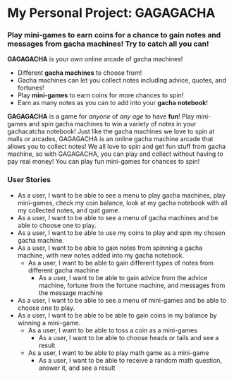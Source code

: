# My Personal Project: GAGAGACHA

### Play mini-games to earn coins for a chance to gain notes and messages from gacha machines! Try to catch all you can!

**GAGAGACHA** is your *own* online arcade of gacha machines!
- Different **gacha machines** to choose from!
- Gacha machines can let you collect notes including advice, quotes, and fortunes!
- Play **mini-games** to earn coins for more chances to spin!
- Earn as many notes as you can to add into your **gacha notebook**!

**GAGAGACHA** is a game for *anyone* of *any age* to have **fun**! Play mini-games and spin gacha machines 
to win a variety of notes in your gachacatcha notebook! Just like the gacha machines we love to spin at malls or 
arcades, GAGAGACHA is an online gacha machine arcade that allows you to collect notes! We all love 
to spin and get fun stuff from gacha machine, so with GAGAGACHA, you can play and collect without having to
pay real money! You can play fun mini-games for chances to spin!

### User Stories
- As a user, I want to be able to see a menu to play gacha machines, play mini-games, check my coin balance, look at my 
  gacha notebook with all my collected notes, and quit game.
- As a user, I want to be able to see a menu of gacha machines and be able to choose one to play.
- As a user, I want to be able to use my coins to play and spin my chosen gacha machine.
- As a user, I want to be able to gain notes from spinning a gacha machine, with new notes added into my gacha notebook.
  - As a user, I want to be able to gain different types of notes from different gacha machine
    - As a user, I want to be able to gain advice from the advice machine, fortune from the fortune machine, and 
      messages from the message machine
- As a user, I want to be able to see a menu of mini-games and be able to choose one to play.
- As a user, I want to be able to be able to gain coins in my balance by winning a mini-game.
  - As a user, I want to be able to toss a coin as a mini-games
    - As a user, I want to be able to choose heads or tails and see a result 
  - As a user, I want to be able to play math game as a mini-game
    - As a user, I want to be able to receive a random math question, answer it, and see a result
